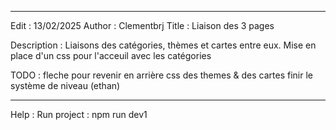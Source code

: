 ---------------------
Edit : 13/02/2025
Author : Clementbrj
Title : Liaison des 3 pages

Description : 
Liaisons des catégories, thèmes et cartes entre eux.
Mise en place d'un css pour l'acceuil avec les catégories

TODO : 
fleche pour revenir en arrière
css des themes & des cartes
finir le système de niveau (ethan)

---------------------
Help : 
Run project : npm run dev1